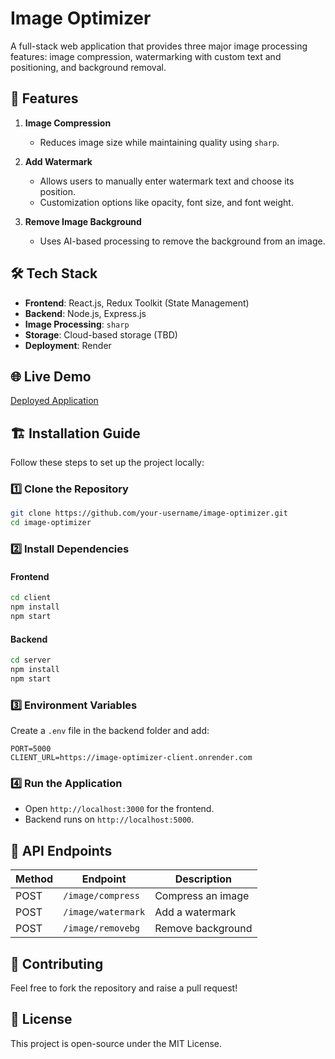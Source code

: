 # Image Optimizer

A full-stack web application that provides three major image processing features: image compression, watermarking with custom text and positioning, and background removal.

## 🚀 Features

1. **Image Compression**
   - Reduces image size while maintaining quality using `sharp`.

2. **Add Watermark**
   - Allows users to manually enter watermark text and choose its position.
   - Customization options like opacity, font size, and font weight.

3. **Remove Image Background**
   - Uses AI-based processing to remove the background from an image.

## 🛠️ Tech Stack

- **Frontend**: React.js, Redux Toolkit (State Management)
- **Backend**: Node.js, Express.js
- **Image Processing**: `sharp`
- **Storage**: Cloud-based storage (TBD)
- **Deployment**: Render

## 🌐 Live Demo

[Deployed Application](https://image-optimizer-client.onrender.com)

## 🏗️ Installation Guide

Follow these steps to set up the project locally:

### 1️⃣ Clone the Repository
```sh
git clone https://github.com/your-username/image-optimizer.git
cd image-optimizer
```

### 2️⃣ Install Dependencies

#### Frontend
```sh
cd client
npm install
npm start
```

#### Backend
```sh
cd server
npm install
npm start
```

### 3️⃣ Environment Variables
Create a `.env` file in the backend folder and add:
```
PORT=5000
CLIENT_URL=https://image-optimizer-client.onrender.com
```

### 4️⃣ Run the Application
- Open `http://localhost:3000` for the frontend.
- Backend runs on `http://localhost:5000`.

## 📜 API Endpoints

| Method | Endpoint             | Description |
|--------|----------------------|-------------|
| POST   | `/image/compress`    | Compress an image |
| POST   | `/image/watermark`   | Add a watermark |
| POST   | `/image/removebg`    | Remove background |

## 🤝 Contributing
Feel free to fork the repository and raise a pull request!

## 📜 License
This project is open-source under the MIT License.

